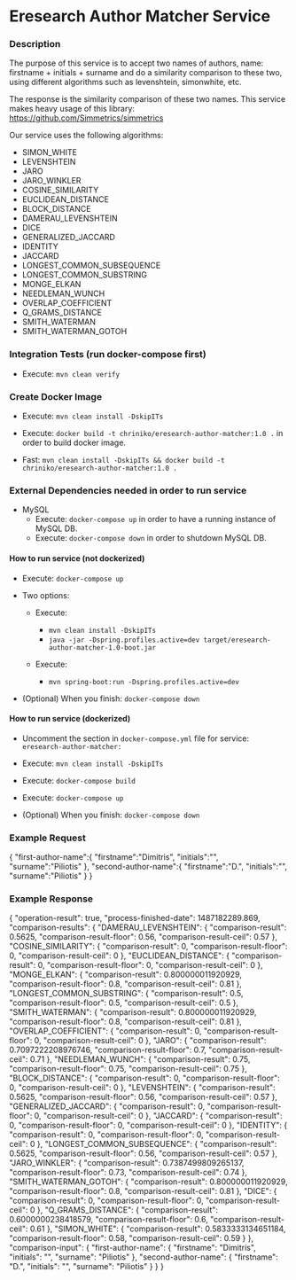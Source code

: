 # Eresearch Author Matcher Service #


### Description

The purpose of this service is to accept two names of authors, name: firstname + initials + surname
and do a similarity comparison to these two, using different algorithms such as levenshtein, simonwhite, etc.

The response is the similarity comparison of these two names.
This service makes heavy usage of this library: https://github.com/Simmetrics/simmetrics

Our service uses the following algorithms:
* SIMON_WHITE
* LEVENSHTEIN
* JARO
* JARO_WINKLER
* COSINE_SIMILARITY
* EUCLIDEAN_DISTANCE
* BLOCK_DISTANCE
* DAMERAU_LEVENSHTEIN
* DICE
* GENERALIZED_JACCARD
* IDENTITY
* JACCARD
* LONGEST_COMMON_SUBSEQUENCE
* LONGEST_COMMON_SUBSTRING
* MONGE_ELKAN
* NEEDLEMAN_WUNCH
* OVERLAP_COEFFICIENT
* Q_GRAMS_DISTANCE
* SMITH_WATERMAN
* SMITH_WATERMAN_GOTOH


### Integration Tests (run docker-compose first)

* Execute: `mvn clean verify`


### Create Docker Image
* Execute: `mvn clean install -DskipITs`
* Execute: `docker build -t chriniko/eresearch-author-matcher:1.0 .` in order to build docker image.

* Fast: `mvn clean install -DskipITs && docker build -t chriniko/eresearch-author-matcher:1.0 .`


### External Dependencies needed in order to run service

* MySQL
    * Execute: `docker-compose up` in order to have a running instance of MySQL DB.
    * Execute: `docker-compose down` in order to shutdown MySQL DB.


#### How to run service (not dockerized)
* Execute: `docker-compose up`

* Two options:
    * Execute: 
        * `mvn clean install -DskipITs`
        * `java -jar -Dspring.profiles.active=dev target/eresearch-author-matcher-1.0-boot.jar`
                
    * Execute:
        * `mvn spring-boot:run -Dspring.profiles.active=dev`

* (Optional) When you finish: `docker-compose down`


#### How to run service (dockerized)
* Uncomment the section in `docker-compose.yml` file for service: `eresearch-author-matcher:`

* Execute: `mvn clean install -DskipITs`

* Execute: `docker-compose build`

* Execute: `docker-compose up`

* (Optional) When you finish: `docker-compose down`


### Example Request


{
	"first-author-name":{
		"firstname":"Dimitris",
		"initials":"",
		"surname":"Piliotis"
	},
	"second-author-name":{
		"firstname":"D.",
		"initials":"",
		"surname":"Piliotis"
	}
}


### Example Response


{
  "operation-result": true,
  "process-finished-date": 1487182289.869,
  "comparison-results": {
    "DAMERAU_LEVENSHTEIN": {
      "comparison-result": 0.5625,
      "comparison-result-floor": 0.56,
      "comparison-result-ceil": 0.57
    },
    "COSINE_SIMILARITY": {
      "comparison-result": 0,
      "comparison-result-floor": 0,
      "comparison-result-ceil": 0
    },
    "EUCLIDEAN_DISTANCE": {
      "comparison-result": 0,
      "comparison-result-floor": 0,
      "comparison-result-ceil": 0
    },
    "MONGE_ELKAN": {
      "comparison-result": 0.800000011920929,
      "comparison-result-floor": 0.8,
      "comparison-result-ceil": 0.81
    },
    "LONGEST_COMMON_SUBSTRING": {
      "comparison-result": 0.5,
      "comparison-result-floor": 0.5,
      "comparison-result-ceil": 0.5
    },
    "SMITH_WATERMAN": {
      "comparison-result": 0.800000011920929,
      "comparison-result-floor": 0.8,
      "comparison-result-ceil": 0.81
    },
    "OVERLAP_COEFFICIENT": {
      "comparison-result": 0,
      "comparison-result-floor": 0,
      "comparison-result-ceil": 0
    },
    "JARO": {
      "comparison-result": 0.7097222208976746,
      "comparison-result-floor": 0.7,
      "comparison-result-ceil": 0.71
    },
    "NEEDLEMAN_WUNCH": {
      "comparison-result": 0.75,
      "comparison-result-floor": 0.75,
      "comparison-result-ceil": 0.75
    },
    "BLOCK_DISTANCE": {
      "comparison-result": 0,
      "comparison-result-floor": 0,
      "comparison-result-ceil": 0
    },
    "LEVENSHTEIN": {
      "comparison-result": 0.5625,
      "comparison-result-floor": 0.56,
      "comparison-result-ceil": 0.57
    },
    "GENERALIZED_JACCARD": {
      "comparison-result": 0,
      "comparison-result-floor": 0,
      "comparison-result-ceil": 0
    },
    "JACCARD": {
      "comparison-result": 0,
      "comparison-result-floor": 0,
      "comparison-result-ceil": 0
    },
    "IDENTITY": {
      "comparison-result": 0,
      "comparison-result-floor": 0,
      "comparison-result-ceil": 0
    },
    "LONGEST_COMMON_SUBSEQUENCE": {
      "comparison-result": 0.5625,
      "comparison-result-floor": 0.56,
      "comparison-result-ceil": 0.57
    },
    "JARO_WINKLER": {
      "comparison-result": 0.7387499809265137,
      "comparison-result-floor": 0.73,
      "comparison-result-ceil": 0.74
    },
    "SMITH_WATERMAN_GOTOH": {
      "comparison-result": 0.800000011920929,
      "comparison-result-floor": 0.8,
      "comparison-result-ceil": 0.81
    },
    "DICE": {
      "comparison-result": 0,
      "comparison-result-floor": 0,
      "comparison-result-ceil": 0
    },
    "Q_GRAMS_DISTANCE": {
      "comparison-result": 0.6000000238418579,
      "comparison-result-floor": 0.6,
      "comparison-result-ceil": 0.61
    },
    "SIMON_WHITE": {
      "comparison-result": 0.5833333134651184,
      "comparison-result-floor": 0.58,
      "comparison-result-ceil": 0.59
    }
  },
  "comparison-input": {
    "first-author-name": {
      "firstname": "Dimitris",
      "initials": "",
      "surname": "Piliotis"
    },
    "second-author-name": {
      "firstname": "D.",
      "initials": "",
      "surname": "Piliotis"
    }
  }
}